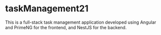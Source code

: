 # taskManagement21
This is a full-stack task management application developed using Angular and PrimeNG for the frontend, and NestJS for the backend.
